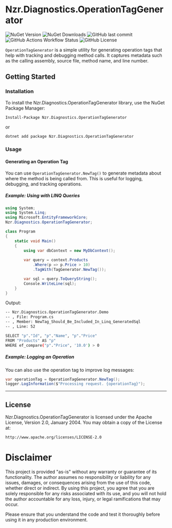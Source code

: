 # Nzr.Diagnostics.OperationTagGenerator

![NuGet Version](https://img.shields.io/nuget/v/Nzr.Diagnostics.OperationTagGenerator)
![NuGet Downloads](https://img.shields.io/nuget/dt/Nzr.Diagnostics.OperationTagGenerator)
![GitHub last commit](https://img.shields.io/github/last-commit/marionzr/nzr.diagnostics)
![GitHub Actions Workflow Status](https://img.shields.io/github/actions/workflow/status/marionzr/nzr.diagnostics/ci.yaml)
![GitHub License](https://img.shields.io/github/license/marionzr/nzr.diagnostics)

`OperationTagGenerator` is a simple utility for generating operation tags that help with 
tracking and debugging method calls. It captures metadata such as the calling assembly, 
source file, method name, and line number.


## Getting Started

### Installation

To install the Nzr.Diagnostics.OperationTagGenerator library, use the NuGet Package Manager:

```
Install-Package Nzr.Diagnostics.OperationTagGenerator
```

or

```bash
dotnet add package Nzr.Diagnostics.OperationTagGenerator
```

### Usage

#### Generating an Operation Tag

You can use `OperationTagGenerator.NewTag()` to generate metadata about where the method is being called from. 
This is useful for logging, debugging, and tracking operations.

##### Example: Using with LINQ Queries

```csharp
using System;
using System.Linq;
using Microsoft.EntityFrameworkCore;
Nzr.Diagnostics.OperationTagGenerator;

class Program
{
    static void Main()
    {
        using var dbContext = new MyDbContext();
                
        var query = context.Products
            .Where(p => p.Price > 10)
            .TagWith(TagGenerator.NewTag());

        var sql = query.ToQueryString();
        Console.WriteLine(sql);
    }
}
```

Output:
```bash
-- Nzr.Diagnostics.OperationTagGenerator.Demo
-- , File: Program.cs
-- , Member: NewTag_Should_Be_Included_In_Linq_GeneratedSql
-- , Line: 52

SELECT "p"."Id", "p"."Name", "p"."Price"
FROM "Products" AS "p"
WHERE ef_compare("p"."Price", '10.0') > 0
```

##### Example: Logging an Operation

You can also use the operation tag to improve log messages:

```csharp        
var operationTag = OperationTagGenerator.NewTag();
logger.LogInformation($"Processing request. {operationTag}");
```

---

## License
Nzr.Diagnostics.OperationTagGenerator is licensed under the Apache License, Version 2.0, January 2004. You may obtain a copy of the License at:

```
http://www.apache.org/licenses/LICENSE-2.0
```

# Disclaimer

This project is provided "as-is" without any warranty or guarantee of its functionality. The author assumes no responsibility or liability for any issues, damages, or consequences arising from the use of this code, whether direct or indirect. By using this project, you agree that you are solely responsible for any risks associated with its use, and you will not hold the author accountable for any loss, injury, or legal ramifications that may occur.

Please ensure that you understand the code and test it thoroughly before using it in any production environment.
